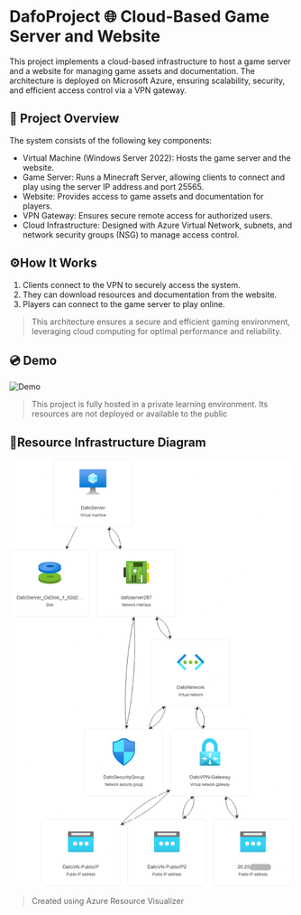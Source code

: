 
# DafoProject 🌐 Cloud-Based Game Server and Website
This project implements a cloud-based infrastructure to host a game server and a website for managing game assets and documentation. The architecture is deployed on Microsoft Azure, ensuring scalability, security, and efficient access control via a VPN gateway. 

## 📁 Project Overview
The system consists of the following key components:

- Virtual Machine (Windows Server 2022): Hosts the game server and the website.
- Game Server: Runs a Minecraft Server, allowing clients to connect and play using the server IP address and port 25565.
- Website: Provides access to game assets and documentation for players.
- VPN Gateway: Ensures secure remote access for authorized users.
- Cloud Infrastructure: Designed with Azure Virtual Network, subnets, and network security groups (NSG) to manage access control.

## ⚙️How It Works 
1. Clients connect to the VPN to securely access the system.
2. They can download resources and documentation from the website.
3. Players can connect to the game server to play online.
> This architecture ensures a secure and efficient gaming environment, leveraging cloud computing for optimal performance and reliability.

## 💿 Demo
![Demo](https://github.com/sortiz0640/Cloud-Projects/blob/main/DafoProject/resources/demo/DafoProject.gif)
> This project is fully hosted in a private learning environment. Its resources are not deployed or available to the public


## 🔷Resource Infrastructure Diagram
![Cloud Diagram](https://github.com/sortiz0640/Cloud-Projects/blob/main/DafoProject/resources/DafoProject.png)
> Created using Azure Resource Visualizer 

